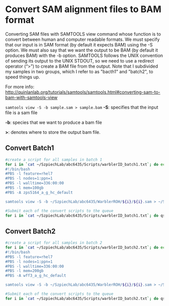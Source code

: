 
# Convert SAM alignment files to BAM format
Converting SAM files with SAMTOOLS view command whose function is to convert between human and computer readable formats. We must specify that our input is in SAM format (by default it expects BAM) using the -S option. We must also say that we want the output to be BAM (by default it produces BAM) with the -b option. SAMTOOLS follows the UNIX convention of sending its output to the UNIX STDOUT, so we need to use a redirect operator (“>”) to create a BAM file from the output. Note that I subdivided my samples in two groups, which I refer to as "bacth1" and "batch2", to speed things up.

For more info: http://quinlanlab.org/tutorials/samtools/samtools.html#converting-sam-to-bam-with-samtools-view

`
samtools view -S -b sample.sam > sample.bam
`
**-S**: specifies that the input file is a sam file

**-b**: species that we want to produce a bam file

**>**: denotes where to store the output bam file. 

## Convert Batch1 
```bash
#create a script for all samples in batch 1
for i in `cat ~/SzpiechLab/abc6435/Scripts/warblerID_batch1.txt`; do echo "
#!/bin/bash
#PBS -l feature=rhel7
#PBS -l nodes=1:ppn=1
#PBS -l walltime=336:00:00
#PBS -l mem=100gb
#PBS -A zps5164_a_g_hc_default

samtools view -S -b ~/SzpiechLab/abc6435/WarblerROH/${i}/${i}.sam > ~/SzpiechLab/abc6435/WarblerROH/${i}/${i}.bam" >> ~/SzpiechLab/abc6435/WarblerROH/${i}/${i}_convert.bash; done

#Submit each of the convert scripts to the queue
for i in `cat ~/SzpiechLab/abc6435/Scripts/warblerID_batch1.txt`; do qsub ~/SzpiechLab/abc6435/WarblerROH/${i}/${i}_convert.bash; done
```
## Convert Batch2
```bash
#create a script for all samples in batch 2
for i in `cat ~/SzpiechLab/abc6435/Scripts/warblerID_batch2.txt`; do echo "
#!/bin/bash
#PBS -l feature=rhel7
#PBS -l nodes=1:ppn=1
#PBS -l walltime=336:00:00
#PBS -l mem=200gb
#PBS -A wff3_a_g_hc_default

samtools view -S -b ~/SzpiechLab/abc6435/WarblerROH/${i}/${i}.sam > ~/SzpiechLab/abc6435/WarblerROH/${i}/${i}.bam" >> ~/SzpiechLab/abc6435/WarblerROH/${i}/${i}_convert.bash; done

#Submit each of the convert scripts to the queue
for i in `cat ~/SzpiechLab/abc6435/Scripts/warblerID_batch2.txt`; do qsub ~/SzpiechLab/abc6435/WarblerROH/${i}/${i}_convert.bash; done
```



